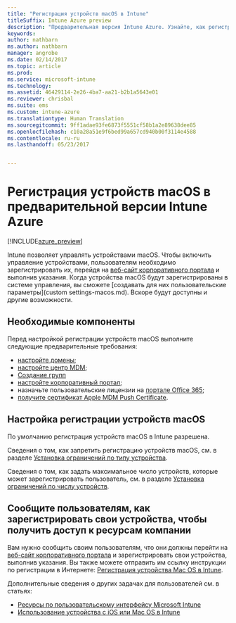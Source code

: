 ```yaml
---
title: "Регистрация устройств macOS в Intune"
titleSuffix: Intune Azure preview
description: "Предварительная версия Intune Azure. Узнайте, как регистрировать устройства macOS в предварительной версии Intune Azure."
keywords: 
author: nathbarn
ms.author: nathbarn
manager: angrobe
ms.date: 02/14/2017
ms.topic: article
ms.prod: 
ms.service: microsoft-intune
ms.technology: 
ms.assetid: 46429114-2e26-4ba7-aa21-b2b1a5643e01
ms.reviewer: chrisbal
ms.suite: ems
ms.custom: intune-azure
ms.translationtype: Human Translation
ms.sourcegitcommit: 9ff1adae93fe6873f5551cf58b1a2e89638dee85
ms.openlocfilehash: c10a28a51e9f6bed99a657cd940b00f3114e4588
ms.contentlocale: ru-ru
ms.lasthandoff: 05/23/2017


---
```


# <a name="enroll-macos-devices-in-intune-azure-preview"></a>Регистрация устройств macOS в предварительной версии Intune Azure

[!INCLUDE[azure_preview](./includes/azure_preview.md)]

Intune позволяет управлять устройствами macOS. Чтобы включить управление устройствами, пользователям необходимо зарегистрировать их, перейдя на [веб-сайт корпоративного портала](http://portal.manage.microsoft.com) и выполнив указания. Когда устройства macOS будут зарегистрированы в системе управления, вы сможете [создавать для них пользовательские параметры](custom settings-macos.md). Вскоре будут доступны и другие возможности.

## <a name="prerequisites"></a>Необходимые компоненты

Перед настройкой регистрации устройств macOS выполните следующие предварительные требования:

- [настройте домены](https://docs.microsoft.com/intune-classic/get-started/start-with-a-paid-subscription-to-microsoft-intune-step-2);
- [настройте центр MDM](mdm-authority-set.md);
- [Создание групп](https://docs.microsoft.com/intune-classic/get-started/start-with-a-paid-subscription-to-microsoft-intune-step-5)
- [настройте корпоративный портал](company-portal-app.md);
- назначьте пользовательские лицензии на [портале Office 365](http://go.microsoft.com/fwlink/p/?LinkId=698854);
- [получите сертификат Apple MDM Push Certificate](apple-mdm-push-certificate-get.md).

## <a name="set-up-macos-enrollment"></a>Настройка регистрации устройств macOS

По умолчанию регистрация устройств macOS в Intune разрешена.

Сведения о том, как запретить регистрацию устройств macOS, см. в разделе [Установка ограничений по типу устройства](enrollment-restrictions-set.md#set-device-type-restrictions).

Сведения о том, как задать максимальное число устройств, которые может зарегистрировать пользователь, см. в разделе [Установка ограничений по числу устройств](enrollment-restrictions-set.md#set-device-limit-restrictions).

## <a name="tell-your-users-how-to-enroll-their-devices-to-access-company-resources"></a>Сообщите пользователям, как зарегистрировать свои устройства, чтобы получить доступ к ресурсам компании

Вам нужно сообщить своим пользователям, что они должны перейти на [веб-сайт корпоративного портала](http://portal.manage.microsoft.com) и зарегистрировать свои устройства, выполнив указания. Вы также можете отправить им ссылку инструкции по регистрации в Интернете: [Регистрация устройства Mac OS в Intune](https://docs.microsoft.com/intune-user-help/enroll-your-device-in-intune-macos).

Дополнительные сведения о других задачах для пользователей см. в статьях:

- [Ресурсы по пользовательскому интерфейсу Microsoft Intune](https://docs.microsoft.com/intune-classic/deploy-use/how-to-educate-your-end-users-about-microsoft-intune)
- [Использование устройства с iOS или Mac OS в Intune](https://docs.microsoft.com/intune-user-help/using-your-ios-or-mac-os-x-device-with-intune)

